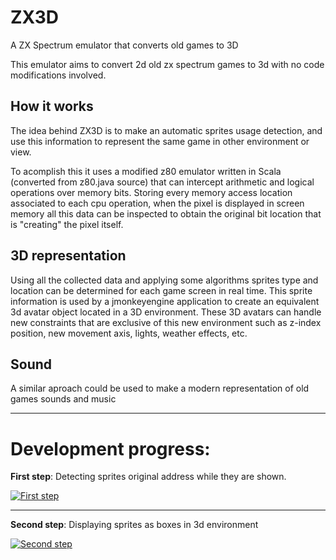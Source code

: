 # ZX3D

A ZX Spectrum emulator that converts old games to 3D

This emulator aims to convert 2d old zx spectrum games to 3d with no code modifications involved.

## How it works
The idea behind ZX3D is to make an automatic sprites usage detection, and use this information to represent the same game in other environment or view.

To acomplish this it uses a modified z80 emulator written in Scala (converted from z80.java source) that can intercept arithmetic and logical operations over memory bits. Storing every memory access location associated to each cpu operation, when the pixel is displayed in screen memory all this data can be inspected to obtain the original bit location that is "creating" the pixel itself. 

## 3D representation
Using all the collected data and applying some algorithms sprites type and location can be determined for each game screen in real time. This sprite information is used by a jmonkeyengine application to create an equivalent 3d avatar object located in a 3D environment.
These 3D avatars can handle new constraints that are exclusive of this new environment such as z-index position, new movement axis, lights, weather effects, etc.

## Sound
A similar aproach could be used to make a modern representation of old games sounds and music


-----

# Development progress:

**First step**: Detecting sprites original address while they are shown.

[![First step](http://img.youtube.com/vi/6fVBvpyX8jI/0.jpg)](https://www.youtube.com/watch?v=6fVBvpyX8jI)

-----

**Second step**: Displaying sprites as boxes in 3d environment

[![Second step](http://img.youtube.com/vi/wugZ3E-shP0/0.jpg)](https://www.youtube.com/watch?v=wugZ3E-shP0)


